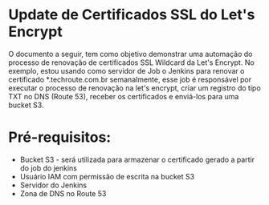 # Update de Certificados SSL do Let's Encrypt

O documento a seguir, tem como objetivo demonstrar uma automação do processo de renovação de certificados SSL Wildcard da Let's Encrypt. No exemplo, estou usando como servidor de Job o Jenkins para renovar o certificado *.techroute.com.br semanalmente, esse job é responsável por executar o processo de renovação na let's encrypt, criar um registro do tipo TXT no DNS (Route 53), receber os certificados e enviá-los para uma bucket S3.

# Pré-requisitos:

* Bucket S3 - será utilizada para armazenar o certificado gerado a partir do job do jenkins
* Usuário IAM com permissão de escrita na bucket S3
* Servidor do Jenkins
* Zona de DNS no Route 53